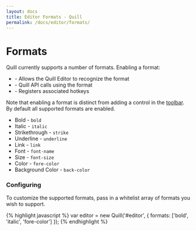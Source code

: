 ```yaml
---
layout: docs
title: Editor Formats - Quill
permalink: /docs/editor/formats/
---
```


# Formats

Quill currently supports a number of formats. Enabling a format:

- \- Allows the Quill Editor to recognize the format
- \- Quill API calls using the format
- \- Registers associated hotkeys

Note that enabling a format is distinct from adding a control in the [toolbar](/docs/modules/toolbar/). By default all supported formats are enabled.

  - Bold - `bold`
  - Italic - `italic`
  - Strikethrough - `strike`
  - Underline - `underline`
  - Link - `link`
  - Font - `font-name`
  - Size - `font-size`
  - Color - `fore-color`
  - Background Color - `back-color`

### Configuring

To customize the supported formats, pass in a whitelist array of formats you wish to support.

{% highlight javascript %}
var editor = new Quill('#editor', {
  formats: ['bold', 'italic', 'fore-color']
});
{% endhighlight %}
